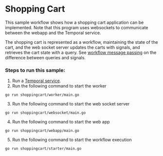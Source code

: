 # Shopping Cart

This sample workflow shows how a shopping cart application can be implemented.
Note that this program uses websockets to communicate between the webapp and 
the Temporal service.

The shopping cart is represented as a workflow, maintaining the state of the
cart, and the web socket server updates the carts with signals, and retrieves
the cart state with a query. See [workflow message passing](https://docs.temporal.io/encyclopedia/workflow-message-passing)
on the difference between queries and signals.

### Steps to run this sample:
1) Run a [Temporal service](https://github.com/temporalio/samples-go/tree/main/#how-to-use).
2) Run the following command to start the worker
```
go run shoppingcart/worker/main.go
```
3) Run the following command to start the web socket server
```
go run shoppingcart/websocket/main.go
```
4) Run the following command to start the web app
```
go run shoppingcart/webapp/main.go
```
5) Run the following command to start the workflow execution
```
go run shoppingcart/starter/main.go
```